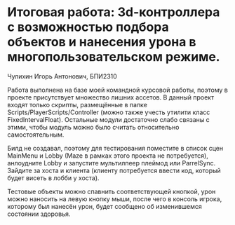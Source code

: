 # Итоговая работа: 3d-контроллера с возможностью подбора объектов и нанесения урона в многопользовательском режиме.
Чулихин Игорь Антонович, БПИ2310

Работа выполнена на базе моей командной курсовой работы, поэтому в проекте присутствует множество лишних ассетов.
В данный проект входят только скрипты, размещённые в папке Scripts/PlayerScripts/Controller (можно также учесть утилити класс FixedIntervalFloat). Остальные модули достаточно слабо связаны с этими, чтобы модуль можно было считать относительно самостоятельным.

Билд не создавал, поэтому для тестирования поместите в список сцен MainMenu и Lobby (Maze в рамках этого проекта не потребуется), анлоудните Lobby и запустите мультилпеер плеймод или ParrelSync. Зайдите за хоста и клиента (клиенту потребуется ввести код, который будет висеть в лобби у хоста).

Тестовые объекты можно спавнить соответствующей кнопкой, урон можно наносить на левую кнопку мыши, после чего в консоль игрока, которому был нанесён урон, будет сообщено об изменившемся состоянии здоровья.

